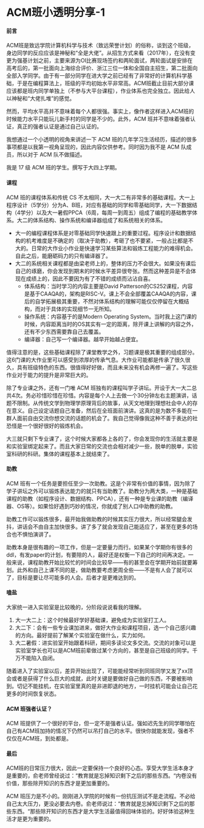 # ACM班小透明分享-1

#### 前言

ACM班是致远学院计算机科学与技术（致远荣誉计划）的俗称，谈到这个班级，身边同学的反应应该是神秘和“全是大佬”。从招生方式来看（2017年），在没有变更为强基计划之前，主要来源为OI比赛现场签约和两轮面试，两轮面试是安排在高考后的，第一批面向上海综合评价、浙江三位一体和全国自主招生，第二批面向全部入学同学。由于有一部分同学在进大学之前已经有了非常好的计算机科学基础，于是在编程算法上，班级的平均初始水平非常高。ACM班截止目前大部分课应该都是班内同学单独上（不参与大平台课程），作业体系也完全独立。因此给人以神秘和“大佬扎堆”的感觉。

然而，平均水平高并不意味着每个人都很强。事实上，像作者这样进入ACM班的时候能力水平只能玩儿新手村的同学是不少的。此外，ACM 班并不意味着强者认证，真正的强者认证是通过自己认证的。

我想通过一个小透明的视角来讲述一下 ACM 班的几年学习生活经历，描述的很多事项都是以我第一视角呈现的，因此内容仅供参考。同时因为我不是 ACM 队成员，所以对于 ACM 队不做描述。

我是 17 级 ACM 班的学生。撰写于大四上学期。

#### 课程

ACM 班的课程体系和传统 CS 不太相同，大一大二有非常多的基础课程。大一上程序设计（5学分）分为A、B班，对应有基础的同学和零基础同学，大一下数据结构（4学分）以及大一暑假PPCA（6周，每周一到周五）组成了编程的基础教学体系。大二的体系结构、操作系统和编译器组成了和系统相关的体系。

* 大一的编程课程体系是对零基础同学快速跟上的重要过程。程序设计和数据结构的机考难度是不确定的（取决于助教），考砸了也不要紧，一般占比都是不大的。日常的大作业小作业是快速学习某些算法和锻炼工程能力的难得机会。自此之后，能磨砺码力的只有编译器了。
* 大二的系统相关课程都是由梁老师上的，整体的压力不会很大。如果没有课后自己的琢磨，你会发现到期末的时候水平差异很夸张。然而这种差异是不会体现在成绩上的，因此不要因为有了不错的成绩而沾沾自喜。
  * 体系结构：当时学习的内容主要是David Patterson的CS252课程，内容是基于CAAQA的，架构是RISC-V。课上不会全部覆盖CAAQA的内容，课后的自学拓展极其重要，不然对体系结构的理解可能仅仅停留在大概结构，而对于具体的实现细节一无所知。
  * 操作系统：内容基于的是Modern Operating System。当时我上这门课的时候，内容距离当时的OS其实有一定的距离，除开课上讲解的内容之外，还有不少东西需要靠自己去覆盖。
  * 编译器：自己写一个编译器。越早开始越占便宜。

值得注意的是，这些基础课程除了课堂教学之外，习题课是极其重要的组成部分。这6门课的大作业里可以感受到浓厚的传承气息。大作业可能都是传承了很久很久，具有班级特色的东西。很值得好好做，而且未来没有机会再修一遍了。写这些作业对于能力的提升是非常巨大的。

除了专业课之外，还有一门唯 ACM 班独有的课程叫学子讲坛。开设于大一大二总共4次。务必珍惜珍惜在珍惜。内容是每个人上去做一个30分钟左右主题演讲，话题不限制。从传统文学到物理学原理背后的故事，从天文地理到理想社会中人的存在意义。自己设定话题自己准备，然后在全班面前演讲。这真的是为数不多能在一群人面前自由交流你想交流的话题的机会了。我自己觉得像我这种不善于表达的社恐怪是一个很好很好的锻炼机会。

大三就只剩下专业课了，这个时候大家都各上各的了，你会发现你的生活就主要是和实验室绑定起来了。而且大家日常的交流也会相对减少一些，脱单的脱单，实验室科研的科研。集体的课程基本上就结束了。

#### 助教

ACM 班有一个任务是要担任至少一次助教。这是个非常有价值的事情，因为除了学子讲坛之外可以锻炼表达能力的就只有当助教了。助教分为两大类，一种是基础课程的助教（如程序设计、数据结构、PPCA），还有一种是专业课的助教（编译器、OS等）。如果恰好遇到巧妙的情况，你就成了别人口中助教的助教。

助教工作可以锻炼很多，最开始我做助教的时候其实压力很大，所以经常腿会发抖，讲话会不由自主加快很多。讲了多了就会发现自己能适应了，甚至在更多的场合也不惧怕演讲了。

助教本身是很有趣的一项工作，但是一定要量力而行。如果某个学期你有很多的ddl，有发paper的计划，有要陪的人，最好还是权衡一下自己的时间再决定。一般来说，课程助教开始比较忙的时间会比较早——有的甚至会在学期开始前就要筹划。此外和自己上课不同的是，做助教要考虑更周全些——不是有人会了就可以了，目标是要让尽可能多的人会。后者才是更难达到的。

#### 嗑盐

大家统一进入实验室是比较晚的，分阶段说说看我的理解。

1. 大一大二上：这个时候最好学好基础课，避免成为实验室打工人。
2. 大二下：会有一些专业课加进来，做好大作业和课程项目，选一个自己感兴趣的方向。最好提前了解某个实验室在做什么，实力如何。
3. 大二暑假：进实验室开始跟着科研，期间多读论文多交流。交流的对象可以是实验室学长也可以是ACM班前辈做过某个方向的，甚至是自己班级的同学。千万不能陷入自闭。

随着进入了实验室以后，差异开始出现了，可能能经常听到同班同学又发了xx顶会或者是获得了什么巨大的成就，此时关键是要做好自己做的东西，不要被影响到。切记不能挂机，在实验室里真的是非进即退的地方，一时挂机可能会让自己花更多的时间恢复状态。

#### ACM 班强者认证？

ACM 班提供了一个很好的平台，但一定不是强者认证。强如迟先生的同学哪怕在自己有ACM班加持的情况下仍然可以吊打自己的水平。很快你就能发现，强者不仅仅在ACM班，到处都是。

#### 最后

ACM班的日常压力很大，因此一定要保持一个良好的心态。享受大学生活本身才是重要的，俞老师曾经说过：“教育就是忘掉知识剩下之后的那些东西。“内卷没有价值，那些除开知识的东西才是更加重要的。

ACM 班压力是不小的。刚刚进入学院的时候有一份抗压测试不是走流程。不必给自己太大压力，更没必要去内卷。俞老师说过：“教育就是忘掉知识剩下之后的那些东西。“那些除开知识的东西才是大学生活最值得回味体验的。好好体验这种生活才是更为重要的。

